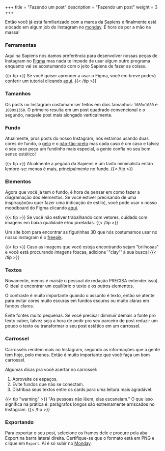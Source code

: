 +++
title = "Fazendo um post"
description = "Fazendo um post"
weight = 3
+++

Então você já está familiarizado com a marca da Sapiens e finalmente está alocado em algum job do Instagram no [monday](https://sapienstj.monday.com). É hora de por a mão na massa!

### Ferramentas

Aqui na Sapiens nós damos preferência para desenvolver nossas peças de Instagram no [Figma](https://www.figma.com) mas nada te impede de usar algum outro programa enquanto vai se acostumando com o jeito Sapiens de fazer as coisas.

{{< tip  >}}
Se você quiser aprender a usar o Figma, você em breve poderá conferir um tutorial clicando [aqui]().
{{< /tip >}}

### Tamanhos

Os posts no Instagram costumam ser feitos em dois tamanhos: `1080x1080` e `1080x1350`. O primeiro resulta em um post quadrado convencional e o segundo, naquele post mais alongado verticalmente.

### Fundo

Atualmente, pros posts do nosso Instagram, nós estamos usando duas cores de fundo, o [gelo](../a-marca#as-cores) e o [não-tão-preto](../a-marca#as-cores) mas cada caso é um caso e talvez o seu caso peça um fundinho mais especial, a gente confia no seu bom senso estético!

{{< tip  >}}
Atualmente a pegada da Sapiens é um tanto minimalista então lembre-se: menos é mais, principalmente no fundo.
{{< /tip >}}

### Elementos

Agora que você já tem o fundo, é hora de pensar em como fazer a diagramação dos elementos. Se você estiver precisando de uma inspiração(ou quer fazer uma indicação de estilo), você pode usar o nosso moodboard do Figma clicando [aqui](https://www.figma.com/file/Y2yM4nu8nDALl0CwFXc5yC/Moodboard?node-id=0%3A1).

{{< tip  >}}
Se você não estiver trabalhando com vetores, cuidado com imagens em baixa qualidade e/ou pixeladas.
{{< /tip >}}

Um site bom para encontrar as figurinhas 3D que nós costumamos usar no nosso instagram é o [freepik](https://www.freepik.com/).

{{< tip >}}
Caso as imagens que você esteja encontrando sejam "brilhosas" e você está procurando imagens foscas, adicione '"clay"' à sua busca!
{{< /tip >}}

### Textos

Novamente, menos é mais(e o pessoal de redação PRECISA entender isso). O ideal é encontrar um equilíbrio o texto e os outros elementos. 

O contraste é muito importante quando o assunto é texto, então se atente para evitar cores muito escuras em fundos escuros ou muito claras em fundos claros.

Evite fontes muito pequenas. Se você precisar diminuir demais a fonte pro texto caber, talvez seja a hora de pedir pro seu parceiro de post reduzir um pouco o texto ou transformar o seu post estático em um carrossel.

### Carrossel

Carrosséis rendem mais no Instagram, segundo as informações que a gente tem hoje, pelo menos. Então é muito importante que você faça um bom carrossel.

Algumas dicas pra você acertar no carrossel:
1. Aproveite os espaços.
2. Evite fundos que não se conectam.
3. Distribua seus textos entre os cards para uma leitura mais agradável.

{{< tip "warning" >}}
"As pessoas não lêem, elas escaneiam." O que isso significa na prática é: parágrafos longos são extremamente arriscados no Instagram.
{{< /tip >}}

### Exportando

Para exportar o seu post, selecione os frames dele e procure pela aba Export na barra lateral direita. Certifique-se que o formato está em PNG e clique em `Export`. Aí é só subir no [Monday](https://sapienstj.monday.com).